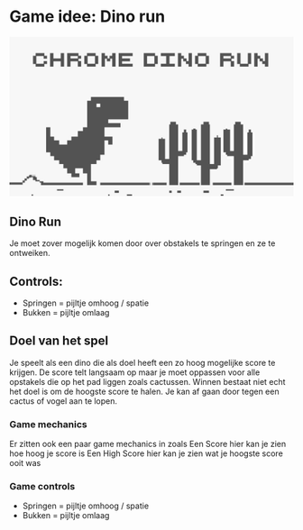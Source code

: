 # Game idee: Dino run

![](Dino.jpeg)

## Dino Run
Je moet zover mogelijk komen door over obstakels te springen en ze te ontweiken.

## Controls: 
- Springen = pijltje omhoog / spatie 
- Bukken = pijltje omlaag 

## Doel van het spel
Je speelt als een dino die als doel heeft een zo hoog mogelijke score te krijgen.
De score telt langsaam op maar je moet oppassen voor alle opstakels die op het pad liggen zoals cactussen.
Winnen bestaat niet echt het doel is om de hoogste score te halen.
Je kan af gaan door tegen een cactus of vogel aan te lopen.

### Game mechanics
Er zitten ook een paar game mechanics in zoals
Een Score hier kan je zien hoe hoog je score is 
Een High Score hier kan je zien wat je hoogste score ooit was

### Game controls
- Springen = pijltje omhoog / spatie 
- Bukken = pijltje omlaag 